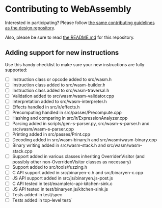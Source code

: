 # Contributing to WebAssembly

Interested in participating? Please follow
[the same contributing guidelines as the design repository][].

  [the same contributing guidelines as the design repository]: https://github.com/WebAssembly/design/blob/master/Contributing.md

Also, please be sure to read [the README.md](README.md) for this repository.

## Adding support for new instructions

Use this handy checklist to make sure your new instructions are fully supported:

 - [ ] Instruction class or opcode added to src/wasm.h
 - [ ] Instruction class added to src/wasm-builder.h
 - [ ] Instruction class added to src/wasm-traversal.h
 - [ ] Validation added to src/wasm/wasm-validator.cpp
 - [ ] Interpretation added to src/wasm-interpreter.h
 - [ ] Effects handled in src/ir/effects.h
 - [ ] Precomputing handled in src/passes/Precompute.cpp
 - [ ] Hashing and comparing in src/ir/ExpressionAnalyzer.cpp
 - [ ] Parsing added in scripts/gen-s-parser.py, src/wasm-s-parser.h and src/wasm/wasm-s-parser.cpp
 - [ ] Printing added in src/passes/Print.cpp
 - [ ] Decoding added in src/wasm-binary.h and src/wasm/wasm-binary.cpp
 - [ ] Binary writing added in src/wasm-stack.h and src/wasm/wasm-stack.cpp
 - [ ] Support added in various classes inheriting OverridenVisitor (and possibly other non-OverridenVisitor classes as necessary)
 - [ ] Support added to src/tools/fuzzing.h
 - [ ] C API support added in src/binaryen-c.h and src/binaryen-c.cpp
 - [ ] JS API support added in src/js/binaryen.js-post.js
 - [ ] C API tested in test/example/c-api-kitchen-sink.c
 - [ ] JS API tested in test/binaryen.js/kitchen-sink.js
 - [ ] Tests added in test/spec
 - [ ] Tests added in top-level test/
